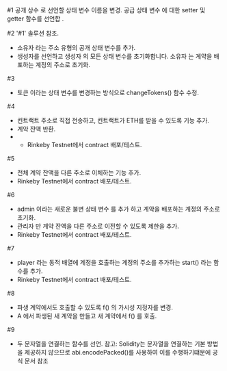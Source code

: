 #1
공개 상수 로 선언할 상태 변수 이름을 변경.
공급 상태 변수 에 대한 setter 및 getter 함수를 선언합 .

#2
'#1' 솔루션 참조.
- 소유자 라는 주소 유형의 공개 상태 변수를 추가.
- 생성자를 선언하고 생성자 의 모든 상태 변수를 초기화합니다. 소유자 는 계약을 배포하는 계정의 주소로 초기화.

#3
- 토큰 이라는 상태 변수를 변경하는 방식으로 changeTokens() 함수 수정.

#4
- 컨트랙트 주소로 직접 전송하고, 컨트랙트가 ETH를 받을 수 있도록 기능 추가.
- 계약 잔액 반환.
- - Rinkeby Testnet에서 contract 배포/테스트.

#5
- 전체 계약 잔액을 다른 주소로 이체하는 기능 추가.
- Rinkeby Testnet에서 contract 배포/테스트.

#6
- admin 이라는 새로운 불변 상태 변수 를 추가 하고 계약을 배포하는 계정의 주소로 초기화.
- 관리자 만 계약 잔액을 다른 주소로 이전할 수 있도록 제한을 추가.
- Rinkeby Testnet에서 contract 배포/테스트.

#7
- player 라는 동적 배열에 계정을 호출하는 계정의 주소를 추가하는 start() 라는 함수를 추가.
- Rinkeby Testnet에서 contract 배포/테스트.

#8
- 파생 계약에서도 호출할 수 있도록 f() 의 가시성 지정자를 변경.
- A 에서 파생된 새 계약을 만들고 새 계약에서 f() 를 호출.

#9
- 두 문자열을 연결하는 함수를 선언.
참고: Solidity는 문자열을 연결하는 기본 방법을 제공하지 않으므로 abi.encodePacked()를 사용하여 이를 수행하기떄문에 공식 문서 참조